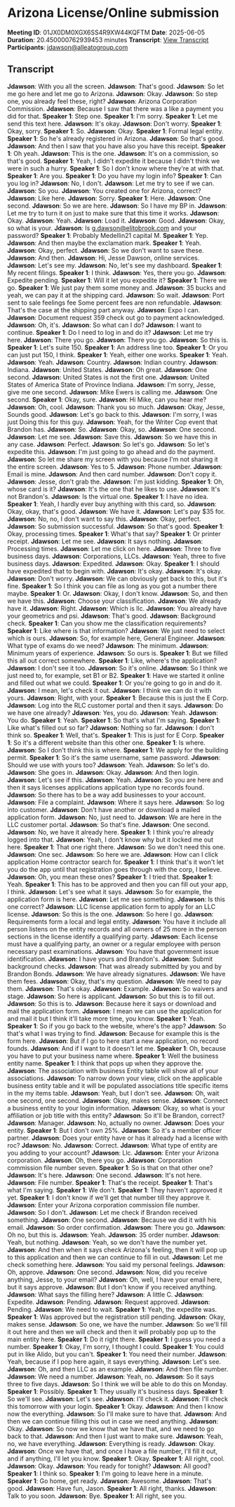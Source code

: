 # Arizona License/Online submission
**Meeting ID**: 01JX0DM0XGX6SS4R9XW44KQFTM
**Date**: 2025-06-05
**Duration**: 20.450000762939453 minutes
**Transcript**: [View Transcript](https://app.fireflies.ai/view/01JX0DM0XGX6SS4R9XW44KQFTM)
**Participants**: jdawson@alleatogroup.com

## Transcript
**Jdawson**: With you all the screen.
**Jdawson**: That's good.
**Jdawson**: So let me go here and let me go to Arizona.
**Jdawson**: Okay.
**Jdawson**: So step one, you already feel these, right?
**Jdawson**: Arizona Corporation Commission.
**Jdawson**: Because I saw that there was a like a payment you did for that.
**Speaker 1**: Step one.
**Speaker 1**: I'm sorry.
**Speaker 1**: Let me send this text here.
**Jdawson**: It's okay.
**Jdawson**: Don't worry.
**Speaker 1**: Okay, sorry.
**Speaker 1**: So.
**Jdawson**: Okay.
**Speaker 1**: Formal legal entity.
**Speaker 1**: So he's already registered in Arizona.
**Jdawson**: So that's good.
**Jdawson**: And then I saw that you have also you have this receipt.
**Speaker 1**: Oh yeah.
**Jdawson**: This is the one.
**Jdawson**: It's on a commission, so that's good.
**Speaker 1**: Yeah, I didn't expedite it because I didn't think we were in such a hurry.
**Speaker 1**: So I don't know where they're at with that.
**Speaker 1**: Are you.
**Speaker 1**: Do you have my login info?
**Speaker 1**: Can you log in?
**Jdawson**: No, I don't.
**Jdawson**: Let me try to see if we can.
**Jdawson**: So you.
**Jdawson**: You created one for Arizona, correct?
**Jdawson**: Like here.
**Jdawson**: Sorry.
**Speaker 1**: Here.
**Jdawson**: One second.
**Jdawson**: So we are here.
**Jdawson**: So I have my BP in.
**Jdawson**: Let me try to turn it on just to make sure that this time it works.
**Jdawson**: Okay.
**Jdawson**: Yeah.
**Jdawson**: Load it.
**Jdawson**: Good.
**Jdawson**: Okay, so what is your.
**Jdawson**: Is g.dawson@elitobrook.com and your password?
**Speaker 1**: Probably Medellin21 capital M.
**Speaker 1**: Yep.
**Jdawson**: And then maybe the exclamation mark.
**Speaker 1**: Yeah.
**Jdawson**: Okay, perfect.
**Jdawson**: So we don't want to save these.
**Jdawson**: And then.
**Jdawson**: Hi, Jesse Dawson, online services.
**Jdawson**: Let's see my.
**Jdawson**: No, let's see my dashboard.
**Speaker 1**: My recent filings.
**Speaker 1**: I think.
**Jdawson**: Yes, there you go.
**Jdawson**: Expedite pending.
**Speaker 1**: Will it let you expedite it?
**Speaker 1**: There we go.
**Speaker 1**: We just pay them some money and.
**Jdawson**: 35 bucks and yeah, we can pay it at the shipping card.
**Jdawson**: So wait.
**Jdawson**: Port sent to sale feelings fee Some percent fees are non refundable.
**Jdawson**: That's the case at the shipping part anyway.
**Jdawson**: Expo I can.
**Jdawson**: Document request 359 check out go to payment acknowledged.
**Jdawson**: Oh, it's.
**Jdawson**: So what can I do?
**Jdawson**: I want to continue.
**Speaker 1**: Do I need to log in and do it?
**Jdawson**: Let me try here.
**Jdawson**: There you go.
**Jdawson**: There you go.
**Jdawson**: So this is.
**Speaker 1**: Let's suite 150.
**Speaker 1**: An address line too.
**Speaker 1**: Or you can just put 150, I think.
**Speaker 1**: Yeah, either one works.
**Speaker 1**: Yeah.
**Jdawson**: Yeah.
**Jdawson**: Country.
**Jdawson**: Indian country.
**Jdawson**: Indiana.
**Jdawson**: United States.
**Jdawson**: Oh great.
**Jdawson**: One second.
**Jdawson**: United States is not the first one.
**Jdawson**: United States of America State of Province Indiana.
**Jdawson**: I'm sorry, Jesse, give me one second.
**Jdawson**: Mike Ewers is calling me.
**Jdawson**: One second.
**Speaker 1**: Okay, sure.
**Jdawson**: Hi Mike, can you hear me?
**Jdawson**: Oh, cool.
**Jdawson**: Thank you so much.
**Jdawson**: Okay, Jesse, Sounds good.
**Jdawson**: Let's go back to this.
**Jdawson**: I'm sorry, I was just Doing this for this guy.
**Jdawson**: Yeah, for the Writer Cop event that Brandon has.
**Jdawson**: So.
**Jdawson**: Okay, so.
**Jdawson**: One second.
**Jdawson**: Let me see.
**Jdawson**: Save this.
**Jdawson**: So we have this in any case.
**Jdawson**: Perfect.
**Jdawson**: So let's go.
**Jdawson**: So let's expedite this.
**Jdawson**: I'm just going to go ahead and do the payment.
**Jdawson**: So let me share my screen with you because I'm not sharing it the entire screen.
**Jdawson**: Yes to 5.
**Jdawson**: Phone number.
**Jdawson**: Email is mine.
**Jdawson**: And then card number.
**Jdawson**: Don't copy it.
**Jdawson**: Jesse, don't grab the.
**Jdawson**: I'm just kidding.
**Speaker 1**: Oh, whose card is it?
**Jdawson**: It's the one that he likes to use.
**Jdawson**: It's not Brandon's.
**Jdawson**: Is the virtual one.
**Speaker 1**: I have no idea.
**Speaker 1**: Yeah, I hardly ever buy anything with this card, so.
**Jdawson**: Okay, okay, that's good.
**Jdawson**: We have it.
**Jdawson**: Let's pay $35 for.
**Jdawson**: No, no, I don't want to say this.
**Jdawson**: Okay, perfect.
**Jdawson**: So submission successful.
**Jdawson**: So that's good.
**Speaker 1**: Okay, processing times.
**Speaker 1**: What's that say?
**Speaker 1**: Or printer receipt.
**Jdawson**: Let me see.
**Jdawson**: It says nothing.
**Jdawson**: Processing times.
**Jdawson**: Let me click on here.
**Jdawson**: Three to five business days.
**Jdawson**: Corporations, LLCs.
**Jdawson**: Yeah, three to five business days.
**Jdawson**: Expedited.
**Jdawson**: Okay.
**Speaker 1**: I should have expedited that to begin with.
**Jdawson**: It's okay.
**Jdawson**: It's okay.
**Jdawson**: Don't worry.
**Jdawson**: We can obviously get back to this, but it's fine.
**Speaker 1**: So I think you can file as long as you got a number there maybe.
**Speaker 1**: Or.
**Jdawson**: Okay, I don't know.
**Jdawson**: So, and then we have this.
**Jdawson**: Choose your classification.
**Jdawson**: We already have it.
**Jdawson**: Right.
**Jdawson**: Which is llc.
**Jdawson**: You already have your geometrics and psi.
**Jdawson**: That's good.
**Jdawson**: Background check.
**Speaker 1**: Can you show me the classification requirements?
**Speaker 1**: Like where is that information?
**Jdawson**: We just need to select which is ours.
**Jdawson**: So, for example here, General Engineer.
**Jdawson**: What type of exams do we need?
**Jdawson**: The minimum.
**Jdawson**: Minimum years of experience.
**Jdawson**: So ours is.
**Speaker 1**: But we filled this all out correct somewhere.
**Speaker 1**: Like, where's the application?
**Jdawson**: I don't see it too.
**Jdawson**: So it's online.
**Jdawson**: So I think we just need to, for example, set B1 or B2.
**Speaker 1**: Have we started it online and filled out what we could.
**Speaker 1**: Or you're going to go in and do it.
**Jdawson**: I mean, let's check it out.
**Jdawson**: I think we can do it with yours.
**Jdawson**: Right, with your.
**Speaker 1**: Because this is just the E Corp.
**Jdawson**: Log into the RLC customer portal and then it says.
**Jdawson**: Do we have one already?
**Jdawson**: Yes, you do.
**Jdawson**: Yeah.
**Jdawson**: You do.
**Speaker 1**: Yeah.
**Speaker 1**: So that's what I'm saying.
**Speaker 1**: Like what's filled out so far?
**Jdawson**: Nothing so far.
**Jdawson**: I don't think so.
**Speaker 1**: Well, that's.
**Speaker 1**: This is just for E Corp.
**Speaker 1**: So it's a different website than this other one.
**Speaker 1**: Is where.
**Jdawson**: So I don't think this is where.
**Speaker 1**: We apply for the building permit.
**Speaker 1**: So it's the same username, same password.
**Jdawson**: Should we use with yours too?
**Jdawson**: Yeah.
**Jdawson**: So let's do.
**Jdawson**: She goes in.
**Jdawson**: Okay.
**Jdawson**: And then login.
**Jdawson**: Let's see if this.
**Jdawson**: Yeah.
**Jdawson**: So you are here and then it says licenses applications application type no records found.
**Jdawson**: So there has to be a way add businesses to your account.
**Jdawson**: File a complaint.
**Jdawson**: Where it says here.
**Jdawson**: So log into customer.
**Jdawson**: Don't have another or download a mailed application form.
**Jdawson**: No, just need to.
**Jdawson**: We are here in the LLC customer portal.
**Jdawson**: So that's fine.
**Jdawson**: One second.
**Jdawson**: No, we have it already here.
**Speaker 1**: I think you're already logged into that.
**Jdawson**: Yeah, I don't know why but it locked me out here.
**Speaker 1**: That one right there.
**Jdawson**: So we don't need this one.
**Jdawson**: One sec.
**Jdawson**: So here we are.
**Jdawson**: How can I click application Home contractor search for.
**Speaker 1**: I think that's it won't let you do the app until that registration goes through with the corp, I believe.
**Jdawson**: Oh, you mean these ones?
**Speaker 1**: I tried that.
**Speaker 1**: Yeah.
**Speaker 1**: This has to be approved and then you can fill out your app, I think.
**Jdawson**: Let's see what it says.
**Jdawson**: So for example, the application form is here.
**Jdawson**: Let me see something.
**Jdawson**: Is this one correct?
**Jdawson**: LLC license application form to apply for an LLC license.
**Jdawson**: So this is the one.
**Jdawson**: So here I go.
**Jdawson**: Requirements form a local and legal entity.
**Jdawson**: You have it include all person listens on the entity records and all owners of 25 more in the person sections in the license identify a qualifying party.
**Jdawson**: Each license must have a qualifying party, an owner or a regular employee with person necessary past examinations.
**Jdawson**: You have that government issue identification.
**Jdawson**: I have yours and Brandon's.
**Jdawson**: Submit background checks.
**Jdawson**: That was already submitted by you and by Brandon Bonds.
**Jdawson**: We have already signatures.
**Jdawson**: We have them fees.
**Jdawson**: Okay, that's my question.
**Jdawson**: We need to pay them.
**Jdawson**: That's okay.
**Jdawson**: Example.
**Jdawson**: So waivers and stage.
**Jdawson**: So here is applicant.
**Jdawson**: So but this is to fill out.
**Jdawson**: So this is to.
**Jdawson**: Because here it says or download and mail the application form.
**Jdawson**: I mean we can use the application for and mail it but I think it'll take more time, you know.
**Speaker 1**: Yeah.
**Speaker 1**: So if you go back to the website, where's the app?
**Jdawson**: So that's what I was trying to find.
**Jdawson**: Because for example this is the form here.
**Jdawson**: But if I go to here start a new application, no record founds.
**Jdawson**: And if I want to it doesn't let me.
**Speaker 1**: Oh, because you have to put your business name where.
**Speaker 1**: Well the business entity name.
**Speaker 1**: I think that pops up when they approve the.
**Jdawson**: The association with business Entity table will show all of your associations.
**Jdawson**: To narrow down your view, click on the applicable business entity table and it will be populated associations title specific items in the my items table.
**Jdawson**: Yeah, but I don't see.
**Jdawson**: Oh, wait one second, one second.
**Jdawson**: Okay, makes sense.
**Jdawson**: Connect a business entity to your login information.
**Jdawson**: Okay, so what is your affiliation or job title with this entity?
**Jdawson**: So it'll be Brandon, correct?
**Jdawson**: Manager.
**Jdawson**: No, actually no owner.
**Jdawson**: Does your entity.
**Speaker 1**: But I don't own 25%.
**Jdawson**: So it's a member officer partner.
**Jdawson**: Does your entity have or has it already had a license with roc?
**Jdawson**: No.
**Jdawson**: Correct.
**Jdawson**: What type of entity are you adding to your account?
**Jdawson**: Llc.
**Jdawson**: Enter your Arizona corporation.
**Jdawson**: Oh, there you go.
**Jdawson**: Corporation commission file number seven.
**Speaker 1**: So is that on that other one?
**Jdawson**: It's here.
**Jdawson**: One second.
**Jdawson**: It's not here.
**Jdawson**: File number.
**Speaker 1**: That's the receipt.
**Speaker 1**: That's what I'm saying.
**Speaker 1**: We don't.
**Speaker 1**: They haven't approved it yet.
**Speaker 1**: I don't know if we'll get that number till they approve it.
**Jdawson**: Enter your Arizona corporation commission file number.
**Jdawson**: So I don't.
**Jdawson**: Let me check if Brandon received something.
**Jdawson**: One second.
**Jdawson**: Because we did it with his email.
**Jdawson**: So order confirmation.
**Jdawson**: There you go.
**Jdawson**: Oh no, but this is.
**Jdawson**: Yeah.
**Jdawson**: 35 order number.
**Jdawson**: Yeah, but nothing.
**Jdawson**: Yeah, so we don't have the number yet.
**Jdawson**: And then when it says check Arizona's feeling, then it will pop up to this application and then we can continue to fill in out.
**Jdawson**: Let me check something here.
**Jdawson**: You said my personal feelings.
**Jdawson**: Oh, approve.
**Jdawson**: One second.
**Jdawson**: Now, did you receive anything, Jesse, to your email?
**Jdawson**: Oh, well, I have your email here, but it says approve.
**Jdawson**: But I don't know if you received anything.
**Jdawson**: What says the filling here?
**Jdawson**: A little C.
**Jdawson**: Expedite.
**Jdawson**: Pending.
**Jdawson**: Request approved.
**Jdawson**: Pending.
**Jdawson**: We need to wait.
**Speaker 1**: Yeah, the expedite was.
**Speaker 1**: Was approved but the registration still pending.
**Jdawson**: Okay, makes sense.
**Jdawson**: So one, we have the number.
**Jdawson**: So we'll fill it out here and then we will check and then it will probably pop up to the main entity here.
**Speaker 1**: Do it right there.
**Speaker 1**: I guess you need a number.
**Speaker 1**: Okay, I'm sorry, I thought I could.
**Speaker 1**: You could put in like Alido, but you can't.
**Speaker 1**: You need their number.
**Jdawson**: Yeah, because if I pop here again, it says everything.
**Jdawson**: Let's see.
**Jdawson**: Oh, and then LLC as an example.
**Jdawson**: And then file number.
**Jdawson**: We need a number.
**Jdawson**: Yeah, no.
**Jdawson**: So it says three to five days.
**Jdawson**: So I think we will be able to do this on Monday.
**Speaker 1**: Possibly.
**Speaker 1**: They usually it's business days.
**Speaker 1**: So we'll see.
**Jdawson**: Let's see.
**Jdawson**: I'll check it.
**Jdawson**: I'll check this tomorrow with your login.
**Speaker 1**: Okay.
**Jdawson**: And then I know now the everything.
**Jdawson**: So I'll make sure to have that.
**Jdawson**: And then we can continue filling this out in case we need anything.
**Jdawson**: Okay.
**Jdawson**: So now we know that we have that, and we need to go back to that.
**Jdawson**: And then I just want to make sure.
**Jdawson**: Yeah, no, we have everything.
**Jdawson**: Everything is ready.
**Jdawson**: Okay.
**Jdawson**: Once we have that, and once I have a file number, I'll fill it out, and if anything, I'll let you know.
**Speaker 1**: Okay.
**Speaker 1**: All right, cool.
**Jdawson**: Okay.
**Jdawson**: You ready for tonight?
**Jdawson**: All good?
**Speaker 1**: I think so.
**Speaker 1**: I'm going to leave here in a minute.
**Speaker 1**: Go home, get ready.
**Jdawson**: Awesome.
**Jdawson**: That's good.
**Jdawson**: Have fun, Jason.
**Speaker 1**: All right, thanks.
**Jdawson**: Talk to you soon.
**Jdawson**: Bye.
**Speaker 1**: All right, see you.
